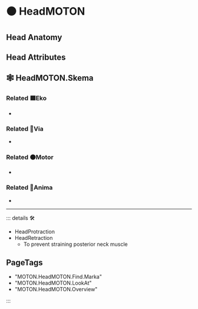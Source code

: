 # 🟠 <motor>HeadMOTON</motor>

## Head Anatomy

## Head Attributes

## 🕸 HeadMOTON.Skema

### Related 🟩<ekos>Eko</ekos>

-

### Related 🔻<via>Via</via>

-

### Related 🟠<motor>Motor</motor>

-

### Related 💜<anima>Anima</anima>

-

---

<!-- =================================================== -->
<!-- =================================================== -->
<!-- =================================================== -->
<!-- =================================================== -->
<!-- =================================================== -->
::: details 🛠

- HeadProtraction
- HeadRetraction
    - To prevent straining posterior neck muscle

<h2>PageTags</h2>

- "MOTON.HeadMOTON.Find.Marka"
- "MOTON.HeadMOTON.LookAt"
- "MOTON.HeadMOTON.Overview"

:::
